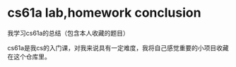 # cs61a lab,homework conclusion
 我学习cs61a的总结（包含本人收藏的题目）

cs61a是我cs的入门课，对我来说具有一定难度，我将自己感觉重要的小项目收藏在这个仓库里。

